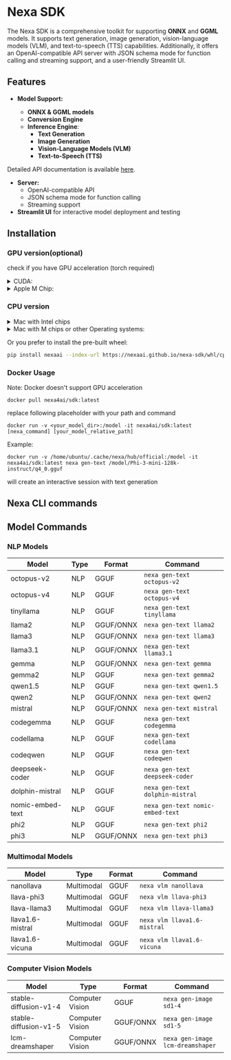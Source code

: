 # Nexa SDK

The Nexa SDK is a comprehensive toolkit for supporting **ONNX** and **GGML** models. It supports text generation, image generation, vision-language models (VLM), and text-to-speech (TTS) capabilities. Additionally, it offers an OpenAI-compatible API server with JSON schema mode for function calling and streaming support, and a user-friendly Streamlit UI.

## Features

- **Model Support:**

  - **ONNX & GGML models**
  - **Conversion Engine**
  - **Inference Engine**:
    - **Text Generation**
    - **Image Generation**
    - **Vision-Language Models (VLM)**
    - **Text-to-Speech (TTS)**

Detailed API documentation is available [here](docs/index.html).

- **Server:**
  - OpenAI-compatible API
  - JSON schema mode for function calling
  - Streaming support
- **Streamlit UI** for interactive model deployment and testing

## Installation

### GPU version(optional)

check if you have GPU acceleration (torch required)

<details>
  <summary>CUDA:</summary>

```
import torch
torch.cuda.is_available()
```

if True

```
CMAKE_ARGS="-DGGML_CUDA=on -DSD_CUBLAS=ON" pip install nexaai
```

Or you prefer to install our pre-built wheel:

```bash
pip install nexaai --index-url https://nexaai.github.io/nexa-sdk/whl/cu124 --extra-index-url https://pypi.org/simple
```

</details>
<details>
  <summary>Apple M Chip:</summary>
  Apple icon -> about this mac -> Graphics

if True:

```
CMAKE_ARGS="-DGGML_METAL=on -DSD_METAL=ON" pip install nexaai
```

Or you prefer to install our pre-built wheel:

```bash
pip install nexaai --index-url https://nexaai.github.io/nexa-sdk/whl/metal --extra-index-url https://pypi.org/simple
```

</details>

### CPU version

<details>
  <summary>Mac with Intel chips</summary>

```
CMAKE_ARGS="-DCMAKE_CXX_FLAGS=-fopenmp" pip install nexaai
```

</details>

<details>
  <summary>Mac with M chips or other Operating systems:</summary>

```
pip install nexaai
```

</details>

Or you prefer to install the pre-built wheel:

```bash
pip install nexaai --index-url https://nexaai.github.io/nexa-sdk/whl/cpu --extra-index-url https://pypi.org/simple
```

### Docker Usage

Note: Docker doesn't support GPU acceleration

`docker pull nexa4ai/sdk:latest`

replace following placeholder with your path and command

`docker run -v <your_model_dir>:/model -it nexa4ai/sdk:latest [nexa_command] [your_model_relative_path]`

Example:

`docker run -v /home/ubuntu/.cache/nexa/hub/official:/model -it nexa4ai/sdk:latest nexa gen-text /model/Phi-3-mini-128k-instruct/q4_0.gguf`

will create an interactive session with text generation

## Nexa CLI commands

## Model Commands

### NLP Models

| Model            | Type | Format    | Command                          |
| ---------------- | ---- | --------- | -------------------------------- |
| octopus-v2       | NLP  | GGUF      | `nexa gen-text octopus-v2`       |
| octopus-v4       | NLP  | GGUF      | `nexa gen-text octopus-v4`       |
| tinyllama        | NLP  | GGUF      | `nexa gen-text tinyllama`        |
| llama2           | NLP  | GGUF/ONNX | `nexa gen-text llama2`           |
| llama3           | NLP  | GGUF/ONNX | `nexa gen-text llama3`           |
| llama3.1         | NLP  | GGUF/ONNX | `nexa gen-text llama3.1`         |
| gemma            | NLP  | GGUF/ONNX | `nexa gen-text gemma`            |
| gemma2           | NLP  | GGUF      | `nexa gen-text gemma2`           |
| qwen1.5          | NLP  | GGUF      | `nexa gen-text qwen1.5`          |
| qwen2            | NLP  | GGUF/ONNX | `nexa gen-text qwen2`            |
| mistral          | NLP  | GGUF/ONNX | `nexa gen-text mistral`          |
| codegemma        | NLP  | GGUF      | `nexa gen-text codegemma`        |
| codellama        | NLP  | GGUF      | `nexa gen-text codellama`        |
| codeqwen         | NLP  | GGUF      | `nexa gen-text codeqwen`         |
| deepseek-coder   | NLP  | GGUF      | `nexa gen-text deepseek-coder`   |
| dolphin-mistral  | NLP  | GGUF      | `nexa gen-text dolphin-mistral`  |
| nomic-embed-text | NLP  | GGUF      | `nexa gen-text nomic-embed-text` |
| phi2             | NLP  | GGUF      | `nexa gen-text phi2`             |
| phi3             | NLP  | GGUF/ONNX | `nexa gen-text phi3`             |

### Multimodal Models

| Model            | Type       | Format | Command                     |
| ---------------- | ---------- | ------ | --------------------------- |
| nanollava        | Multimodal | GGUF   | `nexa vlm nanollava`        |
| llava-phi3       | Multimodal | GGUF   | `nexa vlm llava-phi3`       |
| llava-llama3     | Multimodal | GGUF   | `nexa vlm llava-llama3`     |
| llava1.6-mistral | Multimodal | GGUF   | `nexa vlm llava1.6-mistral` |
| llava1.6-vicuna  | Multimodal | GGUF   | `nexa vlm llava1.6-vicuna`  |

### Computer Vision Models

| Model                 | Type            | Format    | Command                          |
| --------------------- | --------------- | --------- | -------------------------------- |
| stable-diffusion-v1-4 | Computer Vision | GGUF      | `nexa gen-image sd1-4`           |
| stable-diffusion-v1-5 | Computer Vision | GGUF/ONNX | `nexa gen-image sd1-5`           |
| lcm-dreamshaper       | Computer Vision | GGUF/ONNX | `nexa gen-image lcm-dreamshaper` |
